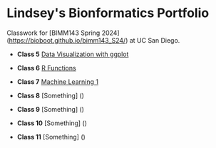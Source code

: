 # Lindsey's Bionformatics Portfolio 

Classwork for [BIMM143 Spring 2024] (https://bioboot.github.io/bimm143_S24/) at UC San Diego.

- **Class 5** [Data Visualization with ggplot](https://github.com/lindseychina/bimm143_github/blob/main/Lab%205/Class5.pdf)
  
- **Class 6** [R Functions](https://github.com/lindseychina/bimm143_github/blob/main/Lab%206/Lab-6.pdf)
  
- **Class 7** [Machine Learning 1](https://github.com/lindseychina/bimm143_github/blob/main/Lab%207/Lab-7.pdf)

- **Class 8** [Something] ()
  
- **Class 9** [Something] ()
  
- **Class 10** [Something] ()
  
- **Class 11** [Something] ()
